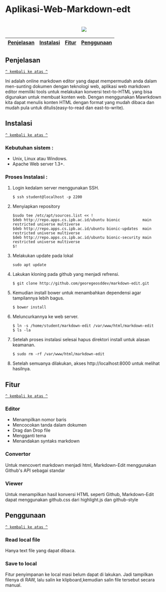 # Aplikasi-Web-Markdown-edt
<h1 align="center"><img src="https://raw.github.com/georgeOsdDev/markdown-edit/master/images/ScreenShot.png"></h1>


[Penjelasan](#Penjelasan) | [Instalasi](#Instalasi) | [Fitur](#Fitur) | [Penggunaan](#Penggunaan)
:---:|:---:|:--:|:--:|

## Penjelasan
[`^ kembali ke atas ^`](#)

Ini adalah online markdown editor yang dapat mempermudah anda dalam men-sunting dokumen dengan teknologi web, aplikasi web markdown editor memiliki tools untuk melakukan konversi text-to-HTML yang bisa digunakan untuk membuat konten web. Dengan menggunakan Mawrkdown kita dapat menulis konten HTML dengan format yang mudah dibaca dan mudah pula untuk ditulis(easy-to-read dan east-to-write).
## Instalasi
[`^ kembali ke atas ^`](#)

### Kebutuhan sistem :
- Unix, Linux atau Windows.
- Apache Web server 1.3+.

### Proses Instalasi :
1. Login kedalam server menggunakan SSH.
    ```
    $ ssh student@localhost -p 2200
    ```
2. Menyiapkan repository
    ```
    $sudo tee /etc/apt/sources.list << !
    $deb http://repo.apps.cs.ipb.ac.id/ubuntu bionic          main restricted universe multiverse
    $deb http://repo.apps.cs.ipb.ac.id/ubuntu bionic-updates  main restricted universe multiverse
    $deb http://repo.apps.cs.ipb.ac.id/ubuntu bionic-security main restricted universe multiverse
    $!
3. Melakukan update pada lokal  
    ```
    sudo apt update
    ```
4. Lakukan kloning pada github yang menjadi refrensi.
    ```
    $ git clone http://github.com/georegeosddev/markdown-edit.git
    ```
5. Kemudian install bower untuk menambahkan dependensi agar tampilannya lebih bagus.
    ```
    $ bower install
    ```
6. Meluncurkannya ke web server.
    ```
    $ ln -s /home/student/markdown-edit /var/www/html/markdown-edit
    $ ls -la
    ```
7. Setelah proses instalasi selesai hapus direktori install untuk alasan keamanan.    
    ``` 
    $ sudo rm -rf /var/www/html/markdown-edit
    ```
8. Setelah semuanya dilakukan, akses http://localhost:8000 untuk melihat hasilnya.

## Fitur
[`^ kembali ke atas ^`](#)
### Editor
* Menampilkan nomor baris
* Mencocokan tanda dalam dokumen
* Drag dan Drop file
* Mengganti tema
* Menandakan syntaks markdown
### Convertor
Untuk mencovert markdown menjadi html, Markdown-Edit menggunakan Github's API sebagai standar
### Viewer
Untuk menampilkan hasil konversi HTML seperti Github, Markdown-Edit dapat menggunakan github.css dari highlight.js dan github-style

## Penggunaan
[`^ kembali ke atas ^`](#)
### Read local file
Hanya text file yang dapat dibaca.
### Save to local
Fitur penyimpanan ke local masi belum dapat di lakukan.
Jadi tampilkan filenya di RAW, lalu salin ke klipboard,kemudian salin file tersebut secara manual.
